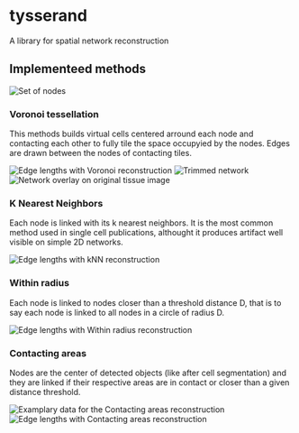 # tysserand

A library for spatial network reconstruction


## Implementeed methods

![Set of nodes](./images/network_nodes.png)

### Voronoi tessellation

This methods builds virtual cells centered arround each node and contacting each other to fully tile the space occupyied by the nodes. Edges are drawn between the nodes of contacting tiles.

![Edge lengths with *Voronoi* reconstruction](./images/network_Voronoi_distances.png)
![Trimmed network](./images/network_trimmed.png)
![Network overlay on original tissue image](./images/network_image_overlay.png)

### K Nearest Neighbors

Each node is linked with its k nearest neighbors. It is the most common method used in single cell publications, althought it produces artifact well visible on simple 2D networks.

![Edge lengths with *kNN* reconstruction](./images/network_kNN_distances.png)

### Within radius

Each node is linked to nodes closer than a threshold distance D, that is to say each node is linked to all nodes in a circle of radius D.

![Edge lengths with *Within radius* reconstruction](./images/network_within_radius_distances.png)

### Contacting areas

Nodes are the center of detected objects (like after cell segmentation) and they are linked if their respective areas are in contact or closer than a given distance threshold.

![Examplary data for the *Contacting areas* reconstruction](./images/contacting_areas.png)
![Edge lengths with *Contacting areas* reconstruction](./images/contacting_areas_network_higher_distances.png)

